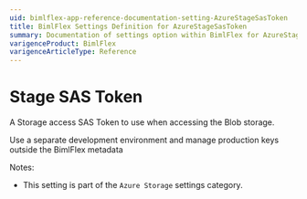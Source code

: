 ```yaml
---
uid: bimlflex-app-reference-documentation-setting-AzureStageSasToken
title: BimlFlex Settings Definition for AzureStageSasToken
summary: Documentation of settings option within BimlFlex for AzureStageSasToken
varigenceProduct: BimlFlex
varigenceArticleType: Reference
---
```


# Stage SAS Token

A Storage access SAS Token to use when accessing the Blob storage.

Use a separate development environment and manage production keys outside the BimlFlex metadata

Notes:
* This setting is part of the `Azure Storage` settings category.
